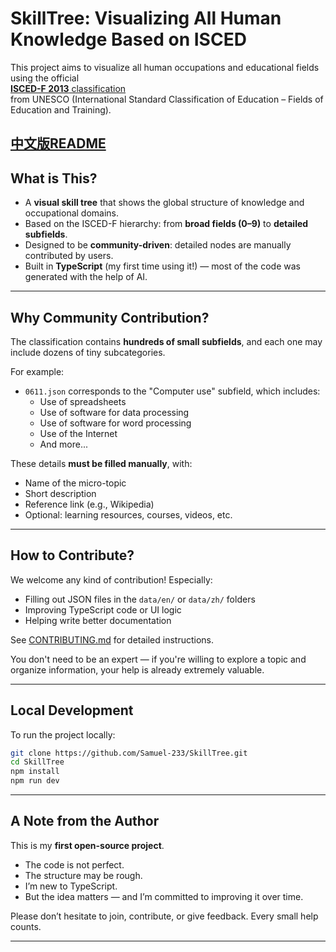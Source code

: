 # SkillTree: Visualizing All Human Knowledge Based on ISCED

This project aims to visualize all human occupations and educational fields using the official  
[**ISCED-F 2013** classification](public\international-standard-classification-of-education-fields-of-education-and-training-2013-detailed-field-descriptions-2015-en.pdf)  
from UNESCO (International Standard Classification of Education – Fields of Education and Training).

[中文版README](README_ZH.md)
---

## What is This?

- A **visual skill tree** that shows the global structure of knowledge and occupational domains.
- Based on the ISCED-F hierarchy: from **broad fields (0–9)** to **detailed subfields**.
- Designed to be **community-driven**: detailed nodes are manually contributed by users.
- Built in **TypeScript** (my first time using it!) — most of the code was generated with the help of AI.

---

## Why Community Contribution?

The classification contains **hundreds of small subfields**, and each one may include dozens of tiny subcategories.

For example:

- `0611.json` corresponds to the "Computer use" subfield, which includes:
  - Use of spreadsheets
  - Use of software for data processing
  - Use of software for word processing
  - Use of the Internet
  - And more...

These details **must be filled manually**, with:

- Name of the micro-topic
- Short description
- Reference link (e.g., Wikipedia)
- Optional: learning resources, courses, videos, etc.

---

## How to Contribute?

We welcome any kind of contribution! Especially:

- Filling out JSON files in the `data/en/` or `data/zh/` folders
- Improving TypeScript code or UI logic
- Helping write better documentation

See [CONTRIBUTING.md](./CONTRIBUTING.md) for detailed instructions.

You don't need to be an expert — if you're willing to explore a topic and organize information, your help is already extremely valuable.

---

## Local Development

To run the project locally:

```bash
git clone https://github.com/Samuel-233/SkillTree.git
cd SkillTree
npm install
npm run dev
```

---

## A Note from the Author

This is my **first open-source project**.

- The code is not perfect.
- The structure may be rough.
- I’m new to TypeScript.
- But the idea matters — and I’m committed to improving it over time.

Please don’t hesitate to join, contribute, or give feedback. Every small help counts.

---
